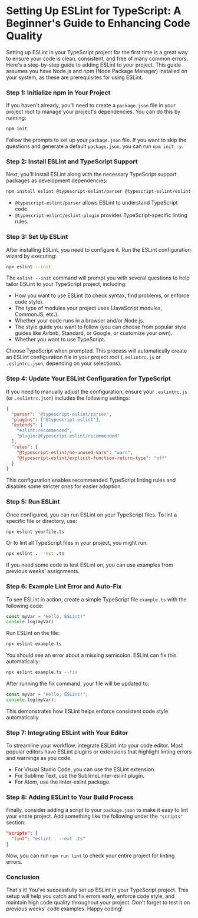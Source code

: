 # Setting Up ESLint for TypeScript: A Beginner's Guide to Enhancing Code Quality

Setting up ESLint in your TypeScript project for the first time is a great way to ensure your code is clean, consistent, and free of many common errors. Here's a step-by-step guide to adding ESLint to your project. This guide assumes you have Node.js and npm (Node Package Manager) installed on your system, as these are prerequisites for using ESLint.

### Step 1: Initialize npm in Your Project

If you haven't already, you'll need to create a `package.json` file in your project root to manage your project's dependencies. You can do this by running:

```sh
npm init
```

Follow the prompts to set up your `package.json` file. If you want to skip the questions and generate a default `package.json`, you can run `npm init -y`.

### Step 2: Install ESLint and TypeScript Support

Next, you'll install ESLint along with the necessary TypeScript support packages as development dependencies:

```sh
npm install eslint @typescript-eslint/parser @typescript-eslint/eslint-plugin --save-dev
```

- `@typescript-eslint/parser` allows ESLint to understand TypeScript code.
- `@typescript-eslint/eslint-plugin` provides TypeScript-specific linting rules.

### Step 3: Set Up ESLint

After installing ESLint, you need to configure it. Run the ESLint configuration wizard by executing:

```sh
npx eslint --init
```

The `eslint --init` command will prompt you with several questions to help tailor ESLint to your TypeScript project, including:

- How you want to use ESLint (to check syntax, find problems, or enforce code style).
- The type of modules your project uses (JavaScript modules, CommonJS, etc.).
- Whether your code runs in a browser and/or Node.js.
- The style guide you want to follow (you can choose from popular style guides like Airbnb, Standard, or Google, or customize your own).
- Whether you want to use TypeScript.

Choose TypeScript when prompted. This process will automatically create an ESLint configuration file in your project root (`.eslintrc.js` or `.eslintrc.json`, depending on your selections).

### Step 4: Update Your ESLint Configuration for TypeScript

If you need to manually adjust the configuration, ensure your `.eslintrc.js` (or `.eslintrc.json`) includes the following settings:

```json
{
  "parser": "@typescript-eslint/parser",
  "plugins": ["@typescript-eslint"],
  "extends": [
    "eslint:recommended",
    "plugin:@typescript-eslint/recommended"
  ],
  "rules": {
    "@typescript-eslint/no-unused-vars": "warn",
    "@typescript-eslint/explicit-function-return-type": "off"
  }
}
```

This configuration enables recommended TypeScript linting rules and disables some stricter ones for easier adoption.

### Step 5: Run ESLint

Once configured, you can run ESLint on your TypeScript files. To lint a specific file or directory, use:

```sh
npx eslint yourfile.ts
```

Or to lint all TypeScript files in your project, you might run:

```sh
npx eslint . --ext .ts
```

If you need some code to test ESLint on, you can use examples from previous weeks' assignments.

### Step 6: Example Lint Error and Auto-Fix

To see ESLint in action, create a simple TypeScript file `example.ts` with the following code:

```ts
const myVar = "Hello, ESLint!"
console.log(myVar)
```

Run ESLint on the file:

```sh
npx eslint example.ts
```

You should see an error about a missing semicolon. ESLint can fix this automatically:

```sh
npx eslint example.ts --fix
```

After running the fix command, your file will be updated to:

```ts
const myVar = "Hello, ESLint!";
console.log(myVar);
```

This demonstrates how ESLint helps enforce consistent code style automatically.

### Step 7: Integrating ESLint with Your Editor

To streamline your workflow, integrate ESLint into your code editor. Most popular editors have ESLint plugins or extensions that highlight linting errors and warnings as you code.

- For Visual Studio Code, you can use the ESLint extension.
- For Sublime Text, use the SublimeLinter-eslint plugin.
- For Atom, use the linter-eslint package.

### Step 8: Adding ESLint to Your Build Process

Finally, consider adding a script to your `package.json` to make it easy to lint your entire project. Add something like the following under the `"scripts"` section:

```json
"scripts": {
  "lint": "eslint . --ext .ts"
}
```

Now, you can run `npm run lint` to check your entire project for linting errors.

### Conclusion

That's it! You've successfully set up ESLint in your TypeScript project. This setup will help you catch and fix errors early, enforce code style, and maintain high code quality throughout your project. Don't forget to test it on previous weeks' code examples. Happy coding!


